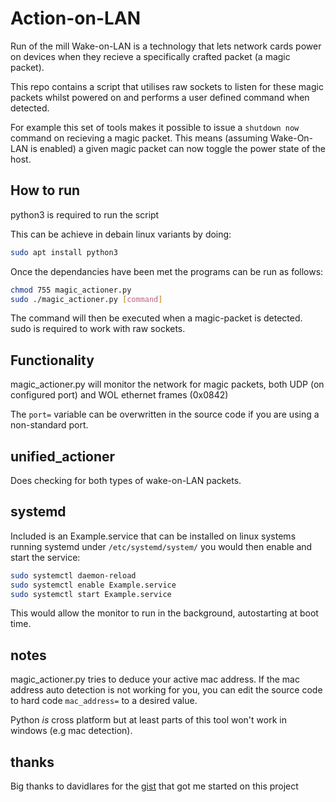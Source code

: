 # Action-on-LAN
Run of the mill Wake-on-LAN is a technology that lets network cards power on devices when they recieve a specifically crafted packet (a magic packet).

This repo contains a script that utilises raw sockets to listen for these magic packets whilst powered on and performs a user defined command when detected.

For example this set of tools makes it possible to issue a `shutdown now` command on recieving a magic packet. This means (assuming Wake-On-LAN is enabled) a given magic packet can now toggle the power state of the host.

## How to run
python3 is required to run the script

This can be achieve in debain linux variants by doing:

```bash
sudo apt install python3
```
Once the dependancies have been met the programs can be run as follows:
```bash
chmod 755 magic_actioner.py
sudo ./magic_actioner.py [command]
```

The command will then be executed when a magic-packet is detected. sudo is required to work with raw sockets.

## Functionality
magic_actioner.py will monitor the network for magic packets, both UDP (on configured port) and WOL ethernet frames (0x0842)

The `port=` variable can be overwritten in the source code if you are using a non-standard port. 

## unified_actioner

Does checking for both types of wake-on-LAN packets.

## systemd

Included is an Example.service that can be installed on linux systems running systemd under ```/etc/systemd/system/``` you would then enable and start the service:

```bash
sudo systemctl daemon-reload
sudo systemctl enable Example.service
sudo systemctl start Example.service
```
This would allow the monitor to run in the background, autostarting at boot time.

## notes

magic_actioner.py tries to deduce your active mac address. If the mac address auto detection is not working for you, you can edit the source code to hard code `mac_address=` to a desired value. 

Python *is* cross platform but at least parts of this tool won't work in windows (e.g mac detection).

## thanks

Big thanks to davidlares for the [gist](https://gist.github.com/davidlares/e841c0f9d9b31f3cd8859575d061c467#file-rawsniffer-py) that got me started on this project
